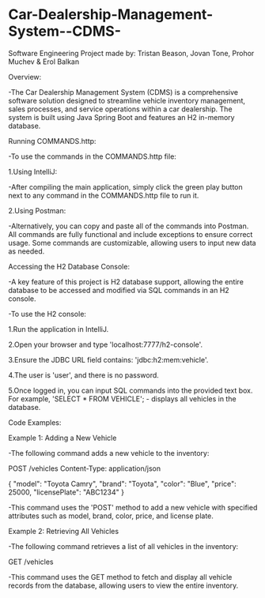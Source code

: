# Car-Dealership-Management-System--CDMS-
Software Engineering Project made by: Tristan Beason, Jovan Tone, Prohor Muchev &amp; Erol Balkan

Overview:

-The Car Dealership Management System (CDMS) is a comprehensive software solution designed to streamline vehicle inventory management, sales processes, and service operations within a car dealership. The system is built using Java Spring Boot and features an H2 in-memory database.

Running COMMANDS.http:

-To use the commands in the COMMANDS.http file:

1.Using IntelliJ:

-After compiling the main application, simply click the green play button next to any command in the COMMANDS.http file to run it.

2.Using Postman:

-Alternatively, you can copy and paste all of the commands into Postman. All commands are fully functional and include exceptions to ensure correct usage. Some commands are customizable, allowing users to input new data as needed.

Accessing the H2 Database Console:

-A key feature of this project is H2 database support, allowing the entire database to be accessed and modified via SQL commands in an H2 console.

-To use the H2 console:

1.Run the application in IntelliJ.

2.Open your browser and type 'localhost:7777/h2-console'.

3.Ensure the JDBC URL field contains: 'jdbc:h2:mem:vehicle'.

4.The user is 'user', and there is no password.

5.Once logged in, you can input SQL commands into the provided text box. For example, 'SELECT * FROM VEHICLE'; - displays all vehicles in the database.

Code Examples:

Example 1: Adding a New Vehicle

-The following command adds a new vehicle to the inventory:

POST /vehicles
Content-Type: application/json

{
  "model": "Toyota Camry",
  "brand": "Toyota",
  "color": "Blue",
  "price": 25000,
  "licensePlate": "ABC1234"
}

-This command uses the 'POST' method to add a new vehicle with specified attributes such as model, brand, color, price, and license plate.

Example 2: Retrieving All Vehicles

-The following command retrieves a list of all vehicles in the inventory:

GET /vehicles

-This command uses the GET method to fetch and display all vehicle records from the database, allowing users to view the entire inventory.
